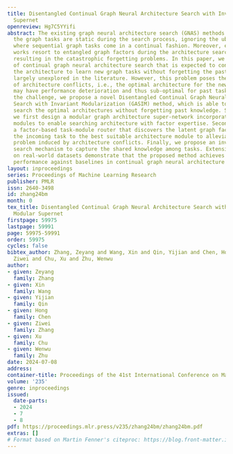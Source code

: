 ```yaml
---
title: Disentangled Continual Graph Neural Architecture Search with Invariant Modular
  Supernet
openreview: Hg7C5YYifi
abstract: The existing graph neural architecture search (GNAS) methods assume that
  the graph tasks are static during the search process, ignoring the ubiquitous scenarios
  where sequential graph tasks come in a continual fashion. Moreover, existing GNAS
  works resort to entangled graph factors during the architecture search process,
  resulting in the catastrophic forgetting problems. In this paper, we study the problem
  of continual graph neural architecture search that is expected to continually search
  the architecture to learn new graph tasks without forgetting the past, which remains
  largely unexplored in the literature. However, this problem poses the challenge
  of architecture conflicts, i.e., the optimal architecture for the new graph task
  may have performance deterioration and thus sub-optimal for past tasks. To address
  the challenge, we propose a novel Disentangled Continual Graph Neural Architecture
  Search with Invariant Modularization (GASIM) method, which is able to continually
  search the optimal architectures without forgetting past knowledge. Specifically,
  we first design a modular graph architecture super-network incorporating multiple
  modules to enable searching architecture with factor expertise. Second, we propose
  a factor-based task-module router that discovers the latent graph factors and routes
  the incoming task to the best suitable architecture module to alleviate the forgetting
  problem induced by architecture conflicts. Finally, we propose an invariant architecture
  search mechanism to capture the shared knowledge among tasks. Extensive experiments
  on real-world datasets demonstrate that the proposed method achieves state-of-the-art
  performance against baselines in continual graph neural architecture search.
layout: inproceedings
series: Proceedings of Machine Learning Research
publisher: PMLR
issn: 2640-3498
id: zhang24bm
month: 0
tex_title: Disentangled Continual Graph Neural Architecture Search with Invariant
  Modular Supernet
firstpage: 59975
lastpage: 59991
page: 59975-59991
order: 59975
cycles: false
bibtex_author: Zhang, Zeyang and Wang, Xin and Qin, Yijian and Chen, Hong and Zhang,
  Ziwei and Chu, Xu and Zhu, Wenwu
author:
- given: Zeyang
  family: Zhang
- given: Xin
  family: Wang
- given: Yijian
  family: Qin
- given: Hong
  family: Chen
- given: Ziwei
  family: Zhang
- given: Xu
  family: Chu
- given: Wenwu
  family: Zhu
date: 2024-07-08
address:
container-title: Proceedings of the 41st International Conference on Machine Learning
volume: '235'
genre: inproceedings
issued:
  date-parts:
  - 2024
  - 7
  - 8
pdf: https://proceedings.mlr.press/v235/zhang24bm/zhang24bm.pdf
extras: []
# Format based on Martin Fenner's citeproc: https://blog.front-matter.io/posts/citeproc-yaml-for-bibliographies/
---
```

